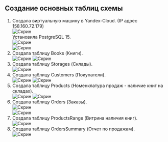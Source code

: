 ## Создание основных таблиц схемы ##   
1. Создала виртуальную машину в Yandex-Cloud. (IP адрес 158.160.72.179)   
![Скрин](/create_vm.jpg)  
Установила PostgreSQL 15.   
![Скрин](/inst_postgres_1.jpg)  
![Скрин](/inst_postgres_2.jpg)  
1. Создала таблицу Books (Книги).   
![Скрин](/create_books.jpg)
![Скрин](/create_books_trigger.jpg)   
1. Создала таблицу Storages (Склады).   
![Скрин](/create_storages.jpg)   
1. Создала таблицу Customers (Покупатели).   
![Скрин](/create_customers.jpg)
![Скрин](/create_customers_trigger.jpg)   
1. Создала таблицу Products (Номенклатура продаж - наличие книг на складах).   
![Скрин](/create_products.jpg)
![Скрин](/create_products_trigger.jpg)   
1. Создала таблицу Orders (Заказы).   
![Скрин](/create_orders.jpg)   
![Скрин](/create_orders_trigger.jpg)
1. Создала таблицу ProductsRange (Витрина наличия книг).   
![Скрин](/create_productsrange.jpg)   
1. Создала таблицу OrdersSummary (Отчет по продажам).   
![Скрин](/create_orderssummary.jpg)   
